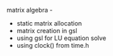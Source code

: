 matrix algebra -
* static matrix allocation
* matrix creation in gsl
* using gsl for LU equation solve
* using clock() from time.h
